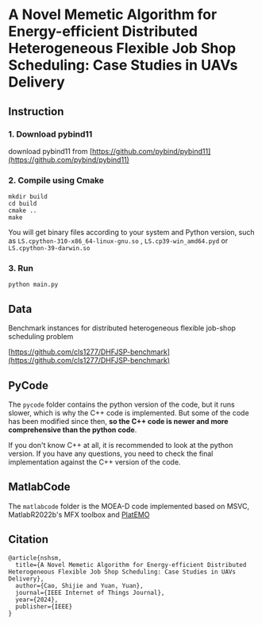 # A Novel Memetic Algorithm for Energy-efficient Distributed Heterogeneous Flexible Job Shop Scheduling: Case Studies in UAVs Delivery

## Instruction

### 1. Download pybind11

download pybind11 from [https://github.com/pybind/pybind11](https://github.com/pybind/pybind11)

### 2. Compile using Cmake

```
mkdir build
cd build
cmake ..
make
```

You will get binary files according to your system and Python version, such as ```LS.cpython-310-x86_64-linux-gnu.so``` , ```LS.cp39-win_amd64.pyd``` or ```LS.cpython-39-darwin.so```

### 3. Run

```
python main.py
```

## Data

Benchmark instances for distributed heterogeneous flexible job-shop scheduling problem

[https://github.com/cls1277/DHFJSP-benchmark](https://github.com/cls1277/DHFJSP-benchmark)

## PyCode

The ```pycode``` folder contains the python version of the code, but it runs slower, which is why the C++ code is implemented. But some of the code has been modified since then, **so the C++ code is newer and more comprehensive than the python code**.

If you don't know C++ at all, it is recommended to look at the python version. If you have any questions, you need to check the final implementation against the C++ version of the code.

## MatlabCode

The ```matlabcode``` folder is the MOEA-D code implemented based on MSVC, MatlabR2022b's MFX toolbox and [PlatEMO](https://github.com/BIMK/PlatEMO)

## Citation

```
@article{nshsm,
  title={A Novel Memetic Algorithm for Energy-efficient Distributed Heterogeneous Flexible Job Shop Scheduling: Case Studies in UAVs Delivery},
  author={Cao, Shijie and Yuan, Yuan},
  journal={IEEE Internet of Things Journal},
  year={2024},
  publisher={IEEE}
}
```
